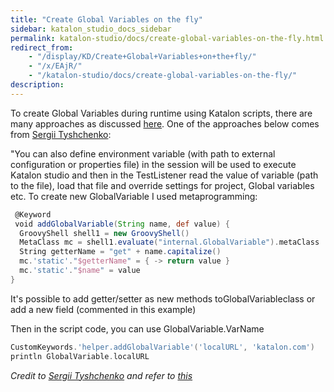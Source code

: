 ```yaml
---
title: "Create Global Variables on the fly" 
sidebar: katalon_studio_docs_sidebar
permalink: katalon-studio/docs/create-global-variables-on-the-fly.html 
redirect_from:
    - "/display/KD/Create+Global+Variables+on+the+fly/"
    - "/x/EAjR/"
    - "/katalon-studio/docs/create-global-variables-on-the-fly/"
description: 
---
```

To create Global Variables during runtime using Katalon scripts, there are many approaches as discussed [here](https://forum.katalon.com/discussion/6822/how-to-define-global-variables-within-scripts-ie-on-the-fly). One of the approaches below comes from [Sergii Tyshchenko](https://forum.katalon.com/profile/4921/Sergii%20Tyshchenko):

"You can also define environment variable (with path to external configuration or properties file) in the session will be used to execute Katalon studio and then in the TestListener read the value of variable (path to the file), load that file and override settings for project, Global variables etc. To create new GlobalVariable I used metaprogramming:

```groovy
 @Keyword
 void addGlobalVariable(String name, def value) {
  GroovyShell shell1 = new GroovyShell()
  MetaClass mc = shell1.evaluate("internal.GlobalVariable").metaClass
  String getterName = "get" + name.capitalize()
  mc.'static'."$getterName" = { -> return value }
  mc.'static'."$name" = value
}
```

It's possible to add getter/setter as new methods toGlobalVariableclass or add a new field (commented in this example)

Then in the script code, you can use GlobalVariable.VarName

```groovy
CustomKeywords.'helper.addGlobalVariable'('localURL', 'katalon.com')
println GlobalVariable.localURL
```

_Credit to [Sergii Tyshchenko](https://forum.katalon.com/discussion/4586/how-to-pass-user-defined-parameters-from-command-line#Comment_16979) and refer to [this](https://stackoverflow.com/questions/1612569/how-do-i-undo-meta-class-changes-after-executing-groovyshell)_